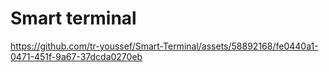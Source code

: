 # Smart terminal

https://github.com/tr-youssef/Smart-Terminal/assets/58892168/fe0440a1-0471-451f-9a67-37dcda0270eb

